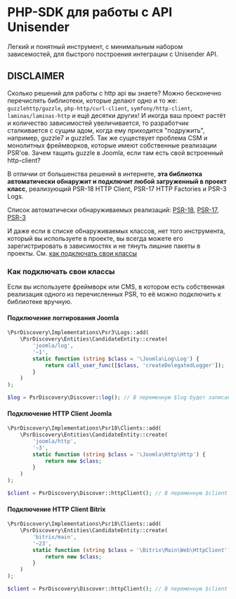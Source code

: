 # PHP-SDK для работы с API Unisender

Легкий и понятный инструмент, с минимальным набором зависемостей, для быстрого построения интеграции с Unisender API.

## DISCLAIMER

Сколько решений для работы с http api вы знаете? Можно бесконечно перечислять библиотеки, которые делают одно и то же: `guzzlehttp/guzzle`, `php-http/curl-client`, `symfony/http-client`, `laminas/laminas-http` и ещё десятки других!
И икогда ваш проект растёт и количество зависимостей увеличивается, то разработчик сталкивается с сущим адом, когда ему приходится "подружить", например, guzzle7 и guzzle5.
Так же существует проблема CSM и монолитных фреймворков, которые имеют собственные реализации PSR'ов. Зачем тащить guzzle в Joomla, если там есть свой встроенный http-client?

В отличии от большенства решений в интернете, **эта библиотка автоматически обнаружит и подключит любой загруженный в проект класс**, реализующий PSR-18 HTTP Client, PSR-17 HTTP Factories и PSR-3 Logs.

Список автоматически обнаруживаемых
реализаций: [PSR-18](https://github.com/psr-discovery/http-client-implementations#implementations), [PSR-17](https://github.com/psr-discovery/http-factory-implementations#implementations), [PSR-3](https://github.com/psr-discovery/log-implementations#implementations)

И даже если в списке обнаруживаемых классов, нет того инструмента, который вы используете в проекте, вы всегда можете его зарегистрировать в зависимостях и не тянуть лишние пакеты в проекты. См. [как подключать свои классы](#как_подключать_свои_классы)

### Как подключать свои классы
Если вы используете фреймворк или CMS, в котором есть собственная реализация одного из перечисленных PSR, то её можно подключить к библиотеке вручную.

#### Подключение логгирования Joomla
```php
\PsrDiscovery\Implementations\Psr3\Logs::add(
    \PsrDiscovery\Entities\CandidateEntity::create(
        'joomla/log',
        '~1',
        static function (string $class = '\Joomla\Log\Log') {
            return call_user_func([$class, 'createDelegatedLogger']);
        }
    )
);

$log = PsrDiscovery\Discover::log(); // В переменную $log будет записана ссылка на синглтон \Joomla\Log\DelegatingPsrLogger, который реализует интерфейс \Psr\Log\AbstractLogger
```

#### Подключение HTTP Client Joomla
```php
\PsrDiscovery\Implementations\Psr18\Clients::add(
    \PsrDiscovery\Entities\CandidateEntity::create(
        'joomla/http',
        '~3',
        static function (string $class = '\Joomla\Http\Http') {
            return new $class;
        }
    )
);

$client = PsrDiscovery\Discover::httpClient(); // В переменную $client будет записана ссылка на экземпляр \Joomla\Http\Http, который реализует интерфейс \Psr\Http\Client\ClientInterface
```

#### Подключение HTTP Client Bitrix

```php
\PsrDiscovery\Implementations\Psr18\Clients::add(
    \PsrDiscovery\Entities\CandidateEntity::create(
        'bitrix/main',
        '~23',
        static function (string $class = '\Bitrix\Main\Web\HttpClient') {
            return new $class;
        }
    )
);

$client = PsrDiscovery\Discover::httpClient(); // В переменную $client будет записана ссылка на экземпляр \Bitrix\Main\Web\HttpClient, который реализует интерфейс \Psr\Http\Client\ClientInterface
```